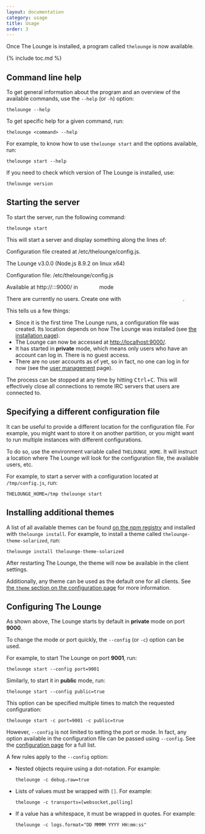 ```yaml
---
layout: documentation
category: usage
title: Usage
order: 3
---
```


Once The Lounge is installed, a program called `thelounge` is now available.

{% include toc.md %}

## Command line help

To get general information about the program and an overview of the available
commands, use the `--help` (or `-h`) option:

```
thelounge --help
```

To get specific help for a given command, run:

```
thelounge <command> --help
```

For example, to know how to use `thelounge start` and the options available,
run:

```
thelounge start --help
```

If you need to check which version of The Lounge is installed, use:

```
thelounge version
```

## Starting the server

To start the server, run the following command:

```
thelounge start
```

This will start a server and display something along the lines of:

<div class="terminal">
  <span class="terminal-log-info"></span>
  Configuration file created at <span class="terminal-green">/etc/thelounge/config.js</span>.<br>

  <span class="terminal-log-info"></span>
  The Lounge <span class="terminal-green">v3.0.0</span> (Node.js <span class="terminal-green">8.9.2</span> on <span class="terminal-green">linux</span> x64)<br>

  <span class="terminal-log-info"></span>
  Configuration file: <span class="terminal-green">/etc/thelounge/config.js</span><br>

  <span class="terminal-log-info"></span>
  Available at <span class="terminal-green">http://:::9000/</span> in <strong style="color: white">private</strong> mode<br>

  <span class="terminal-log-info"></span>
  There are currently no users. Create one with <strong style="color: white">thelounge add &lt;name&gt;</strong>.
</div>

This tells us a few things:

- Since it is the first time The Lounge runs, a configuration file was created.
  Its location depends on how The Lounge was installed (see
  [the installation page](/docs/install-and-upgrade)).
- The Lounge can now be accessed at <http://localhost:9000/>.
- It has started in **private** mode, which means only users who
  have an account can log in. There is no guest access.
- There are no user accounts as of yet, so in fact, no one can log in for now
  (see the [user management](/docs/users) page).

The process can be stopped at any time by hitting <kbd>Ctrl</kbd>+<kbd>C</kbd>.
This will effectively close all connections to remote IRC servers that users are
connected to.

## Specifying a different configuration file

It can be useful to provide a different location for the configuration file. For
example, you might want to store it on another partition, or you might want to
run multiple instances with different configurations.

To do so, use the environment variable called `THELOUNGE_HOME`. It will instruct
a location where The Lounge will look for the configuration file, the available
users, etc.

For example, to start a server with a configuration located at `/tmp/config.js`,
run:

```
THELOUNGE_HOME=/tmp thelounge start
```

## Installing additional themes

A list of all available themes can be found [on the npm registry](https://www.npmjs.com/search?q=keywords%3Athelounge-theme) and installed with `thelounge install`. For example, to install a theme called `thelounge-theme-solarized`, run:

```
thelounge install thelounge-theme-solarized
```

After restarting The Lounge, the theme will now be available in the client settings.

Additionally, any theme can be used as the default one for all clients. See [the `theme` section on the configuration page](/docs/configuration#theme) for more information.

## Configuring The Lounge

As shown above, The Lounge starts by default in **private** mode on port
**9000**.

To change the mode or port quickly, the `--config` (or `-c`) option can be used.

For example, to start The Lounge on port **9001**, run:

```
thelounge start --config port=9001
```

Similarly, to start it in **public** mode, run:

```
thelounge start --config public=true
```

This option can be specified multiple times to match the requested
configuration:

```
thelounge start -c port=9001 -c public=true
```

However, `--config` is not limited to setting the port or mode. In fact, any
option available in the configuration file can be passed using `--config`.
See the [configuration page](/docs/configuration) for a full list.

A few rules apply to the `--config` option:

- Nested objects require using a dot-notation. For example:
  ```
  thelounge -c debug.raw=true
  ```
- Lists of values must be wrapped with `[]`. For example:
  ```
  thelounge -c transports=[websocket,polling]
  ```
- If a value has a whitespace, it must be wrapped in quotes. For example:
  ```
  thelounge -c logs.format="DD MMMM YYYY HH:mm:ss"
  ```
